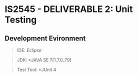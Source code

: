 # IS2545 - DELIVERABLE 2: Unit Testing

## Development Evironment
>IDE: *Eclipse*

>JDK: *JAVA SE 7[1.7.0_79]

>Test Tool: *JUnit 4

